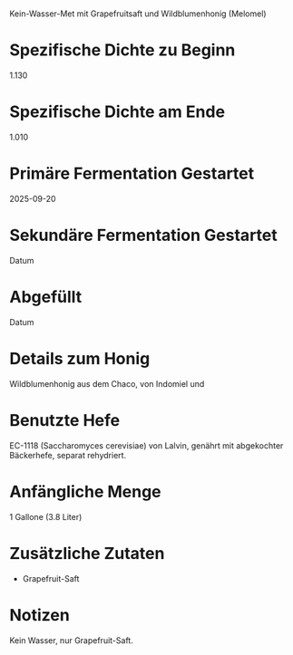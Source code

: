 # <Grapefruit-Melomel>
Kein-Wasser-Met mit Grapefruitsaft und Wildblumenhonig (Melomel)

# Spezifische Dichte zu Beginn
1.130

# Spezifische Dichte am Ende
1.010

# Primäre Fermentation Gestartet
2025-09-20

# Sekundäre Fermentation Gestartet
Datum

# Abgefüllt
Datum

# Details zum Honig
Wildblumenhonig aus dem Chaco, von Indomiel und 

# Benutzte Hefe
EC-1118 (Saccharomyces cerevisiae) von Lalvin, genährt mit abgekochter Bäckerhefe, separat rehydriert.

# Anfängliche Menge
1 Gallone (3.8 Liter)

# Zusätzliche Zutaten
- Grapefruit-Saft

# Notizen
Kein Wasser, nur Grapefruit-Saft.
